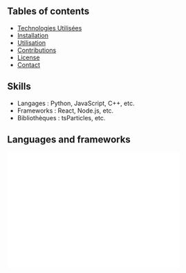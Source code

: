 ## Tables of contents

- [Technologies Utilisées](#technologies-utilisées)
- [Installation](#installation)
- [Utilisation](#utilisation)
- [Contributions](#contributions)
- [License](#license)
- [Contact](#contact)

## Skills

- Langages : Python, JavaScript, C++, etc.
- Frameworks : React, Node.js, etc.
- Bibliothèques : tsParticles, etc.

## Languages and frameworks

<img alt="" width="400" src="https://github.com/HunterFuzzo/hunterfuzzo/blob/main/metrics.plugin.topics.icons.svg" alt=""></img>
